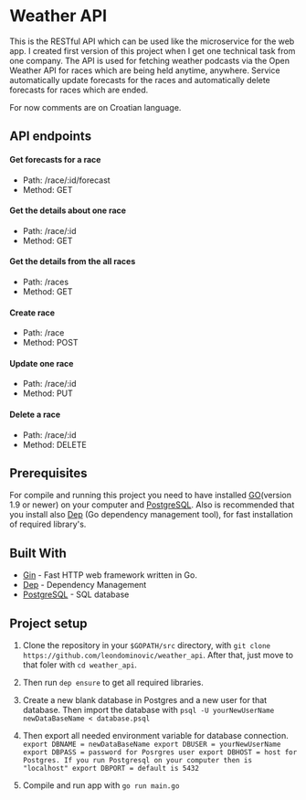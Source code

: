 # Weather API


This is the RESTful API which can be used like the microservice for the web app. I created first version of this project when I get one technical task from one company. 
The API is used for fetching weather podcasts via the Open Weather API for races which are being held anytime, anywhere. Service automatically update forecasts for the races and automatically delete forecasts for races which are ended.


For now comments are on Croatian language.

## API endpoints

#### Get forecasts for a race
* Path: /race/:id/forecast
* Method: GET

#### Get the details about one race
* Path: /race/:id
* Method: GET

#### Get the details from the all races
* Path: /races
* Method: GET

#### Create race
* Path: /race
* Method: POST

#### Update one race
* Path: /race/:id
* Method: PUT

#### Delete a race
* Path: /race/:id
* Method: DELETE


## Prerequisites

For compile and running this project you need to have installed [GO](https://golang.org/dl/)(version 1.9 or newer) on your computer and [PostgreSQL](https://www.postgresql.org/).
Also is recommended that you install also [Dep](https://github.com/golang/dep) (Go dependency management tool), for fast installation of required library's.

## Built With

* [Gin](https://github.com/gin-gonic/gin) - Fast HTTP web framework written in Go.
* [Dep](https://github.com/golang/dep) - Dependency Management
* [PostgreSQL](https://www.postgresql.org/) - SQL database

## Project setup

1. Clone the repository in your `$GOPATH/src` directory, with `git clone https://github.com/leondominovic/weather_api`.
After that, just move to that foler with `cd weather_api`.

2. Then run `dep ensure` to get all required libraries.

3. Create a new blank database in Postgres and a new user for that database. Then import the database with `psql -U yourNewUserName newDataBaseName < database.psql`

4. Then export all needed environment variable for database connection.
`
export DBNAME = newDataBaseName
export DBUSER = yourNewUserName
export DBPASS = password for Posrgres user
export DBHOST = host for Postgres. If you run Postgresql on your computer then is "localhost"
export DBPORT = default is 5432`

5. Compile and run app with `go run main.go`